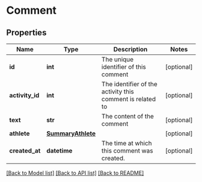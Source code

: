 # Comment

## Properties
Name | Type | Description | Notes
------------ | ------------- | ------------- | -------------
**id** | **int** | The unique identifier of this comment | [optional] 
**activity_id** | **int** | The identifier of the activity this comment is related to | [optional] 
**text** | **str** | The content of the comment | [optional] 
**athlete** | [**SummaryAthlete**](SummaryAthlete.md) |  | [optional] 
**created_at** | **datetime** | The time at which this comment was created. | [optional] 

[[Back to Model list]](../README.md#documentation-for-models) [[Back to API list]](../README.md#documentation-for-api-endpoints) [[Back to README]](../README.md)

